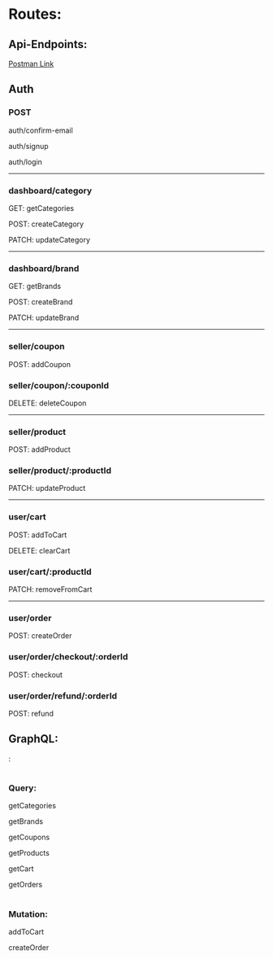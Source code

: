 ### <h1>Routes:</h1>

## <h2>Api-Endpoints:</h2>

<a href="https://documenter.getpostman.com/view/37407571/2sB2qUp5iQ">Postman Link</a>

<h2>Auth</h2>

<h3>POST</h3>
<p>auth/confirm-email</p>
<p>auth/signup</p>
<p>auth/login</p>

---

<h3>dashboard/category</h3>

<p>GET: getCategories</p>

<p>POST: createCategory</p>

<p>PATCH: updateCategory</p>

---

<h3>dashboard/brand</h3>

<p>GET: getBrands</p>

<p>POST: createBrand</p>

<p>PATCH: updateBrand</p>

---

<h3>seller/coupon</h3>

<p>POST: addCoupon</p>

<h3>seller/coupon/:couponId</h3>

<p>DELETE: deleteCoupon</p>

---

<h3>seller/product</h3>

<p>POST: addProduct</p>

<h3>seller/product/:productId</h3>

<p>PATCH: updateProduct</p>

---

<h3>user/cart</h3>

<p>POST: addToCart</p>

<p>DELETE: clearCart</p>

<h3>user/cart/:productId</h3>

<p>PATCH: removeFromCart</p>

---

<h3>user/order</h3>

<p>POST: createOrder</p>

<h3>user/order/checkout/:orderId</h3>

<p>POST: checkout</p>

<h3>user/order/refund/:orderId</h3>

<p>POST: refund</p>

## <h2>GraphQL:</h2>:

# <h3>Query:</h3>

<p>getCategories</p>
<p>getBrands</p>
<p>getCoupons</p>
<p>getProducts</p>
<p>getCart</p>
<p>getOrders</p>

# <h3>Mutation:</h3>

<p>addToCart</p>
<p>createOrder</p>
